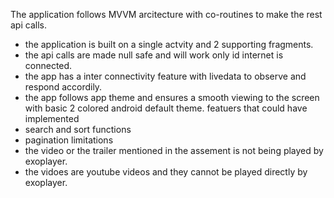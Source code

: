 The application follows MVVM arcitecture with co-routines to make the rest api calls.
- the application is built on a single actvity and 2 supporting fragments.
- the api calls are made null safe and will work only id internet is connected.
- the app has a inter connectivity feature with livedata to observe and respond accordily.
- the app follows app theme and ensures a smooth viewing to the screen with basic 2 colored android default theme.
featuers that could have implemented
- search and sort functions
- pagination
limitations
- the video or the trailer mentioned in the assement is not being played by exoplayer.
- the vidoes are youtube videos and they cannot be played directly by exoplayer.
